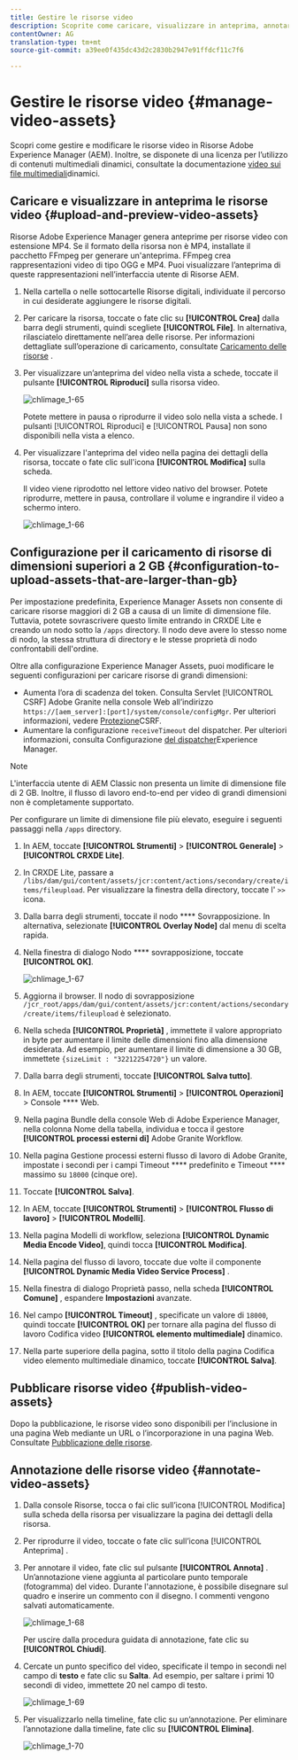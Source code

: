 ```yaml
---
title: Gestire le risorse video
description: Scoprite come caricare, visualizzare in anteprima, annotare e pubblicare risorse video.
contentOwner: AG
translation-type: tm+mt
source-git-commit: a39ee0f435dc43d2c2830b2947e91ffdcf11c7f6

---
```



# Gestire le risorse video {#manage-video-assets}

Scopri come gestire e modificare le risorse video in Risorse Adobe Experience Manager (AEM). Inoltre, se disponete di una licenza per l’utilizzo di contenuti multimediali dinamici, consultate la documentazione [video sui file multimediali](/help/assets/video.md)dinamici.

## Caricare e visualizzare in anteprima le risorse video {#upload-and-preview-video-assets}

Risorse Adobe Experience Manager genera anteprime per risorse video con estensione MP4. Se il formato della risorsa non è MP4, installate il pacchetto FFmpeg per generare un&#39;anteprima. FFmpeg crea rappresentazioni video di tipo OGG e MP4. Puoi visualizzare l’anteprima di queste rappresentazioni nell’interfaccia utente di Risorse AEM.

1. Nella cartella o nelle sottocartelle Risorse digitali, individuate il percorso in cui desiderate aggiungere le risorse digitali.
1. Per caricare la risorsa, toccate o fate clic su **[!UICONTROL Crea]** dalla barra degli strumenti, quindi scegliete **[!UICONTROL File]**. In alternativa, rilasciatelo direttamente nell’area delle risorse. Per informazioni dettagliate sull’operazione di caricamento, consultate [Caricamento delle risorse](managing-assets-touch-ui.md#uploading-assets) .
1. Per visualizzare un’anteprima del video nella vista a schede, toccate il pulsante **[!UICONTROL Riproduci]** sulla risorsa video.

   ![chlimage_1-65](assets/chlimage_1-201.png)

   Potete mettere in pausa o riprodurre il video solo nella vista a schede. I pulsanti [!UICONTROL Riproduci] e [!UICONTROL Pausa] non sono disponibili nella vista a elenco.

1. Per visualizzare l&#39;anteprima del video nella pagina dei dettagli della risorsa, toccate o fate clic sull&#39;icona **[!UICONTROL Modifica]** sulla scheda.

   Il video viene riprodotto nel lettore video nativo del browser. Potete riprodurre, mettere in pausa, controllare il volume e ingrandire il video a schermo intero.

   ![chlimage_1-66](assets/chlimage_1-202.png)

## Configurazione per il caricamento di risorse di dimensioni superiori a 2 GB {#configuration-to-upload-assets-that-are-larger-than-gb}

Per impostazione predefinita, Experience Manager Assets non consente di caricare risorse maggiori di 2 GB a causa di un limite di dimensione file. Tuttavia, potete sovrascrivere questo limite entrando in CRXDE Lite e creando un nodo sotto la `/apps` directory. Il nodo deve avere lo stesso nome di nodo, la stessa struttura di directory e le stesse proprietà di nodo confrontabili dell&#39;ordine.

Oltre alla configurazione Experience Manager Assets, puoi modificare le seguenti configurazioni per caricare risorse di grandi dimensioni:

* Aumenta l’ora di scadenza del token. Consulta Servlet [!UICONTROL CSRF] Adobe Granite nella console Web all’indirizzo `https://[aem_server]:[port]/system/console/configMgr`. Per ulteriori informazioni, vedere [Protezione](/help/sites-developing/csrf-protection.md)CSRF.
* Aumentare la configurazione `receiveTimeout` del dispatcher. Per ulteriori informazioni, consulta Configurazione [del dispatcher](https://docs.adobe.com/content/help/en/experience-manager-dispatcher/using/configuring/dispatcher-configuration.html#renders-options)Experience Manager.

>[!NOTE]
>
>L&#39;interfaccia utente di AEM Classic non presenta un limite di dimensione file di 2 GB. Inoltre, il flusso di lavoro end-to-end per video di grandi dimensioni non è completamente supportato.

Per configurare un limite di dimensione file più elevato, eseguire i seguenti passaggi nella `/apps` directory.

1. In AEM, toccate **[!UICONTROL Strumenti]** > **[!UICONTROL Generale]** > **[!UICONTROL CRXDE Lite]**.
1. In CRXDE Lite, passare a `/libs/dam/gui/content/assets/jcr:content/actions/secondary/create/items/fileupload`. Per visualizzare la finestra della directory, toccate l&#39; `>>` icona.
1. Dalla barra degli strumenti, toccate il nodo **** Sovrapposizione. In alternativa, selezionate **[!UICONTROL Overlay Node]** dal menu di scelta rapida.
1. Nella finestra di dialogo Nodo **** sovrapposizione, toccate **[!UICONTROL OK]**.

   ![chlimage_1-67](assets/chlimage_1-203.png)

1. Aggiorna il browser. Il nodo di sovrapposizione `/jcr_root/apps/dam/gui/content/assets/jcr:content/actions/secondary/create/items/fileupload` è selezionato.
1. Nella scheda **[!UICONTROL Proprietà]** , immettete il valore appropriato in byte per aumentare il limite delle dimensioni fino alla dimensione desiderata. Ad esempio, per aumentare il limite di dimensione a 30 GB, immettete `{sizeLimit : "32212254720"}` un valore.

1. Dalla barra degli strumenti, toccate **[!UICONTROL Salva tutto]**.
1. In AEM, toccate **[!UICONTROL Strumenti]** > **[!UICONTROL Operazioni]** > Console **** Web.
1. Nella pagina Bundle della console Web di Adobe Experience Manager, nella colonna Nome della tabella, individua e tocca il gestore **[!UICONTROL processi esterni di]** Adobe Granite Workflow.
1. Nella pagina Gestione processi esterni flusso di lavoro di Adobe Granite, impostate i secondi per i campi Timeout **** predefinito e Timeout **** massimo su `18000` (cinque ore).
1. Toccate **[!UICONTROL Salva]**.
1. In AEM, toccate **[!UICONTROL Strumenti]** > **[!UICONTROL Flusso di lavoro]** > **[!UICONTROL Modelli]**.
1. Nella pagina Modelli di workflow, seleziona **[!UICONTROL Dynamic Media Encode Video]**, quindi tocca **[!UICONTROL Modifica]**.
1. Nella pagina del flusso di lavoro, toccate due volte il componente **[!UICONTROL Dynamic Media Video Service Process]** .
1. Nella finestra di dialogo Proprietà  passo, nella scheda **[!UICONTROL Comune]** , espandere **Impostazioni** avanzate.
1. Nel campo **[!UICONTROL Timeout]** , specificate un valore di `18000`, quindi toccate **[!UICONTROL OK]** per tornare alla pagina del flusso di lavoro Codifica video **[!UICONTROL elemento multimediale]** dinamico.
1. Nella parte superiore della pagina, sotto il titolo della pagina Codifica video elemento multimediale dinamico, toccate **[!UICONTROL Salva]**.

## Pubblicare risorse video {#publish-video-assets}

Dopo la pubblicazione, le risorse video sono disponibili per l’inclusione in una pagina Web mediante un URL o l’incorporazione in una pagina Web. Consultate [Pubblicazione delle risorse](/help/assets/publishing-dynamicmedia-assets.md).

## Annotazione delle risorse video {#annotate-video-assets}

1. Dalla console Risorse, tocca o fai clic sull’icona [!UICONTROL Modifica] sulla scheda della risorsa per visualizzare la pagina dei dettagli della risorsa.
1. Per riprodurre il video, toccate o fate clic sull’icona [!UICONTROL Anteprima] .
1. Per annotare il video, fate clic sul pulsante **[!UICONTROL Annota]** . Un’annotazione viene aggiunta al particolare punto temporale (fotogramma) del video. Durante l&#39;annotazione, è possibile disegnare sul quadro e inserire un commento con il disegno. I commenti vengono salvati automaticamente.

   ![chlimage_1-68](assets/chlimage_1-204.png)

   Per uscire dalla procedura guidata di annotazione, fate clic su **[!UICONTROL Chiudi]**.

1. Cercate un punto specifico del video, specificate il tempo in secondi nel campo di **testo** e fate clic su **Salta**. Ad esempio, per saltare i primi 10 secondi di video, immettete 20 nel campo di testo.

   ![chlimage_1-69](assets/chlimage_1-205.png)

1. Per visualizzarlo nella timeline, fate clic su un’annotazione. Per eliminare l’annotazione dalla timeline, fate clic su **[!UICONTROL Elimina]**.

   ![chlimage_1-70](assets/chlimage_1-206.png)
